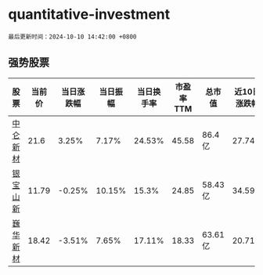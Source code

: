 # quantitative-investment

`最后更新时间：2024-10-10 14:42:00 +0800`

## 强势股票

|股票|当前价|当日涨跌幅|当日振幅|当日换手率|市盈率TTM|总市值|近10日涨跌幅|
|----|----|----|----|----|----|----|----|
|[中仑新材](https://xueqiu.com/S/SZ301565)|21.6|3.25%|7.17%|24.53%|45.58|86.4亿|27.74%|
|[银宝山新](https://xueqiu.com/S/SZ002786)|11.79|-0.25%|10.15%|15.3%|24.85|58.43亿|34.59%|
|[巍华新材](https://xueqiu.com/S/SH603310)|18.42|-3.51%|7.65%|17.11%|18.33|63.61亿|20.71%|
